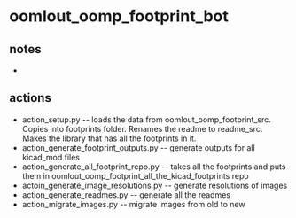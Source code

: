 # oomlout_oomp_footprint_bot

## notes

* 

## actions

*  action_setup.py -- loads the data from oomlout_oomp_footprint_src. Copies into footprints folder. Renames the readme to readme_src. Makes the library that has all the footprints in it.
*  action_generate_footprint_outputs.py -- generate outputs for all kicad_mod files
*  action_generate_all_footprint_repo.py -- takes all the footprints and puts them in oomlout_oomp_footprint_all_the_kicad_footprints repo
* actoin_generate_image_resolutions.py -- generate resolutions of images
* action_generate_readmes.py -- generate all the readmes
* action_migrate_images.py -- migrate images from old to new 
